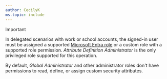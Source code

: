 ```yaml
---
author: CecilyK
ms.topic: include
---
```


> [!IMPORTANT]
> In delegated scenarios with work or school accounts, the signed-in user must be assigned a supported [Microsoft Entra role](/entra/identity/role-based-access-control/permissions-reference?toc=%2Fgraph%2Ftoc.json) or a custom role with a supported role permission. *Attribute Definition Administrator* is the only privileged role supported for this operation.
> 
> By default, *Global Administrator* and other administrator roles don't have permissions to read, define, or assign custom security attributes.
